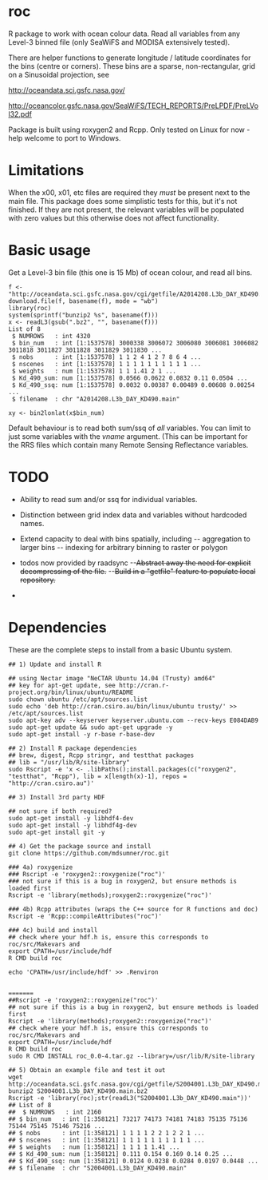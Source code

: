 roc
=====

R package to work with ocean colour data. Read all variables from any Level-3 binned file (only SeaWiFS and 
MODISA extensively tested). 

There are helper functions to generate longitude / latitude coordinates for the bins (centre or corners). These bins
are a sparse, non-rectangular, grid on a Sinusoidal projection, see 

http://oceandata.sci.gsfc.nasa.gov/

http://oceancolor.gsfc.nasa.gov/SeaWiFS/TECH_REPORTS/PreLPDF/PreLVol32.pdf

Package is built using roxygen2 and Rcpp. Only tested on Linux for now - help welcome to port to Windows. 

Limitations
====
When the x00, x01, etc files are required they *must* be present next to the main file. This package does some simplistic tests for this, but it's not finished. If they are not present, the relevant variables will be populated with zero values but this otherwise does not affect functionality.  

Basic usage
====

Get a Level-3 bin file  (this one is 15 Mb) of ocean colour, and read all bins. 

```{r}
f <- "http://oceandata.sci.gsfc.nasa.gov/cgi/getfile/A2014208.L3b_DAY_KD490.main.bz2"
download.file(f, basename(f), mode = "wb")
library(roc)
system(sprintf("bunzip2 %s", basename(f)))
x <- readL3(gsub(".bz2", "", basename(f)))
List of 8
 $ NUMROWS   : int 4320
 $ bin_num   : int [1:1537578] 3000338 3006072 3006080 3006081 3006082 3011818 3011827 3011828 3011829 3011830 ...
 $ nobs      : int [1:1537578] 1 1 2 4 1 2 7 8 6 4 ...
 $ nscenes   : int [1:1537578] 1 1 1 1 1 1 1 1 1 1 ...
 $ weights   : num [1:1537578] 1 1 1.41 2 1 ...
 $ Kd_490_sum: num [1:1537578] 0.0566 0.0622 0.0832 0.11 0.0504 ...
 $ Kd_490_ssq: num [1:1537578] 0.0032 0.00387 0.00489 0.00608 0.00254 ...
 $ filename  : chr "A2014208.L3b_DAY_KD490.main"
 
xy <- bin2lonlat(x$bin_num)
```

Default behaviour is to read both sum/ssq of *all* variables. You can limit to just some variables with the *vname* argument. (This can be important for the RRS files which contain many Remote Sensing Reflectance variables. 

TODO
====

- Ability to read sum and/or ssq for individual variables. 
- Distinction between grid index data and variables without hardcoded names. 
- Extend capacity to deal with bins spatially, including
-- aggregation to larger bins
-- indexing for arbitrary binning to raster or polygon

- todos now provided by raadsync 
--~~Abstract away the need for explicit decompressing of the file.~~ 
--~~Build in a "getfile" feature to populate local repository.~~
- 
Dependencies
====

These are the complete steps to install from a basic Ubuntu system.  

```{bash}
## 1) Update and install R

## using Nectar image "NeCTAR Ubuntu 14.04 (Trusty) amd64"
## key for apt-get update, see http://cran.r-project.org/bin/linux/ubuntu/README
sudo chown ubuntu /etc/apt/sources.list
sudo echo 'deb http://cran.csiro.au/bin/linux/ubuntu trusty/' >> /etc/apt/sources.list
sudo apt-key adv --keyserver keyserver.ubuntu.com --recv-keys E084DAB9
sudo apt-get update && sudo apt-get upgrade -y
sudo apt-get install -y r-base r-base-dev 

## 2) Install R package dependencies
## brew, digest, Rcpp stringr, and testthat packages
## lib = "/usr/lib/R/site-library"
sudo Rscript -e 'x <- .libPaths();install.packages(c("roxygen2", "testthat", "Rcpp"), lib = x[length(x)-1], repos = "http://cran.csiro.au")'

## 3) Install 3rd party HDF 

## not sure if both required?
sudo apt-get install -y libhdf4-dev
sudo apt-get install -y libhdf4g-dev
sudo apt-get install git -y

## 4) Get the package source and install
git clone https://github.com/mdsumner/roc.git

### 4a) roxygenize
### Rscript -e 'roxygen2::roxygenize("roc")'
### not sure if this is a bug in roxygen2, but ensure methods is loaded first
Rscript -e 'library(methods);roxygen2::roxygenize("roc")'

### 4b) Rcpp attributes (wraps the C++ source for R functions and doc)
Rscript -e 'Rcpp::compileAttributes("roc")'

### 4c) build and install
## check where your hdf.h is, ensure this corresponds to roc/src/Makevars and
export CPATH=/usr/include/hdf
R CMD build roc

echo 'CPATH=/usr/include/hdf' >> .Renviron


=======
##Rscript -e 'roxygen2::roxygenize("roc")'
## not sure if this is a bug in roxygen2, but ensure methods is loaded first
Rscript -e 'library(methods);roxygen2::roxygenize("roc")'
## check where your hdf.h is, ensure this corresponds to roc/src/Makevars and
export CPATH=/usr/include/hdf
R CMD build roc
sudo R CMD INSTALL roc_0.0-4.tar.gz --library=/usr/lib/R/site-library

## 5) Obtain an example file and test it out
wget http://oceandata.sci.gsfc.nasa.gov/cgi/getfile/S2004001.L3b_DAY_KD490.main.bz2
bunzip2 S2004001.L3b_DAY_KD490.main.bz2
Rscript -e 'library(roc);str(readL3("S2004001.L3b_DAY_KD490.main"))'
## List of 8
##  $ NUMROWS   : int 2160
## $ bin_num   : int [1:358121] 73217 74173 74181 74183 75135 75136 75144 75145 75146 75216 ...
## $ nobs      : int [1:358121] 1 1 1 1 2 2 1 2 2 1 ...
## $ nscenes   : int [1:358121] 1 1 1 1 1 1 1 1 1 1 ...
## $ weights   : num [1:358121] 1 1 1 1 1.41 ...
## $ Kd_490_sum: num [1:358121] 0.111 0.154 0.169 0.14 0.25 ...
## $ Kd_490_ssq: num [1:358121] 0.0124 0.0238 0.0284 0.0197 0.0448 ...
## $ filename  : chr "S2004001.L3b_DAY_KD490.main"
```

